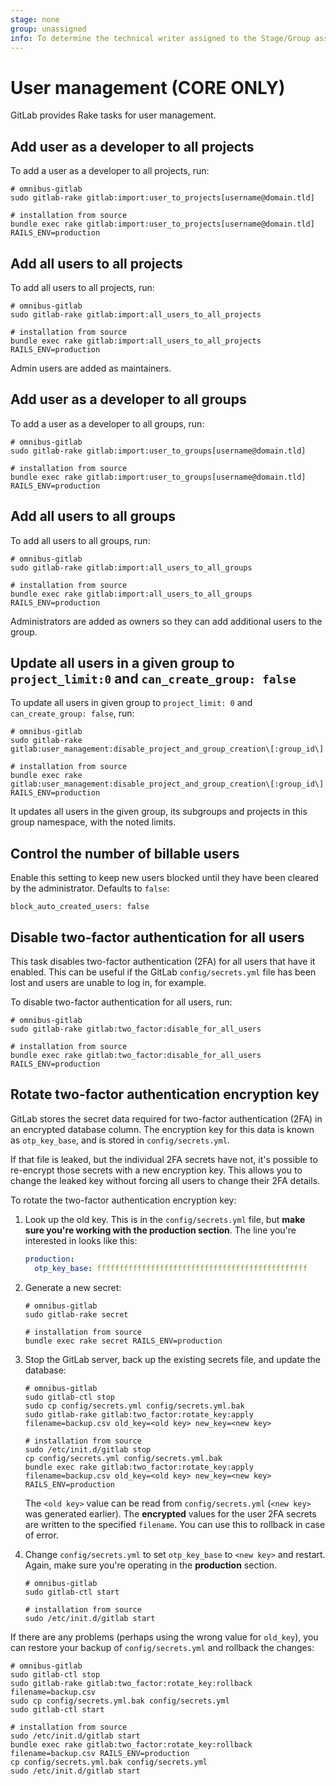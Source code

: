 ```yaml
---
stage: none
group: unassigned
info: To determine the technical writer assigned to the Stage/Group associated with this page, see https://about.gitlab.com/handbook/engineering/ux/technical-writing/#assignments
---
```


# User management **(CORE ONLY)**

GitLab provides Rake tasks for user management.

## Add user as a developer to all projects

To add a user as a developer to all projects, run:

```shell
# omnibus-gitlab
sudo gitlab-rake gitlab:import:user_to_projects[username@domain.tld]

# installation from source
bundle exec rake gitlab:import:user_to_projects[username@domain.tld] RAILS_ENV=production
```

## Add all users to all projects

To add all users to all projects, run:

```shell
# omnibus-gitlab
sudo gitlab-rake gitlab:import:all_users_to_all_projects

# installation from source
bundle exec rake gitlab:import:all_users_to_all_projects RAILS_ENV=production
```

Admin users are added as maintainers.

## Add user as a developer to all groups

To add a user as a developer to all groups, run:

```shell
# omnibus-gitlab
sudo gitlab-rake gitlab:import:user_to_groups[username@domain.tld]

# installation from source
bundle exec rake gitlab:import:user_to_groups[username@domain.tld] RAILS_ENV=production
```

## Add all users to all groups

To add all users to all groups, run:

```shell
# omnibus-gitlab
sudo gitlab-rake gitlab:import:all_users_to_all_groups

# installation from source
bundle exec rake gitlab:import:all_users_to_all_groups RAILS_ENV=production
```

Administrators are added as owners so they can add additional users to the group.

## Update all users in a given group to `project_limit:0` and `can_create_group: false`

To update all users in given group to `project_limit: 0` and `can_create_group: false`, run:

```shell
# omnibus-gitlab
sudo gitlab-rake gitlab:user_management:disable_project_and_group_creation\[:group_id\]

# installation from source
bundle exec rake gitlab:user_management:disable_project_and_group_creation\[:group_id\] RAILS_ENV=production
```

It updates all users in the given group, its subgroups and projects in this group namespace, with the noted limits.

## Control the number of billable users

Enable this setting to keep new users blocked until they have been cleared by the administrator.
Defaults to `false`:

```plaintext
block_auto_created_users: false
```

## Disable two-factor authentication for all users

This task disables two-factor authentication (2FA) for all users that have it enabled. This can be
useful if the GitLab `config/secrets.yml` file has been lost and users are unable
to log in, for example.

To disable two-factor authentication for all users, run:

```shell
# omnibus-gitlab
sudo gitlab-rake gitlab:two_factor:disable_for_all_users

# installation from source
bundle exec rake gitlab:two_factor:disable_for_all_users RAILS_ENV=production
```

## Rotate two-factor authentication encryption key

GitLab stores the secret data required for two-factor authentication (2FA) in an encrypted
database column. The encryption key for this data is known as `otp_key_base`, and is
stored in `config/secrets.yml`.

If that file is leaked, but the individual 2FA secrets have not, it's possible
to re-encrypt those secrets with a new encryption key. This allows you to change
the leaked key without forcing all users to change their 2FA details.

To rotate the two-factor authentication encryption key:

1. Look up the old key. This is in the `config/secrets.yml` file, but **make sure you're working
   with the production section**. The line you're interested in looks like this:

   ```yaml
   production:
     otp_key_base: fffffffffffffffffffffffffffffffffffffffffffffff
   ```

1. Generate a new secret:

   ```shell
   # omnibus-gitlab
   sudo gitlab-rake secret

   # installation from source
   bundle exec rake secret RAILS_ENV=production
   ```

1. Stop the GitLab server, back up the existing secrets file, and update the database:

   ```shell
   # omnibus-gitlab
   sudo gitlab-ctl stop
   sudo cp config/secrets.yml config/secrets.yml.bak
   sudo gitlab-rake gitlab:two_factor:rotate_key:apply filename=backup.csv old_key=<old key> new_key=<new key>

   # installation from source
   sudo /etc/init.d/gitlab stop
   cp config/secrets.yml config/secrets.yml.bak
   bundle exec rake gitlab:two_factor:rotate_key:apply filename=backup.csv old_key=<old key> new_key=<new key> RAILS_ENV=production
   ```

   The `<old key>` value can be read from `config/secrets.yml` (`<new key>` was
   generated earlier). The **encrypted** values for the user 2FA secrets are
   written to the specified `filename`. You can use this to rollback in case of
   error.

1. Change `config/secrets.yml` to set `otp_key_base` to `<new key>` and restart. Again, make sure
   you're operating in the **production** section.

   ```shell
   # omnibus-gitlab
   sudo gitlab-ctl start

   # installation from source
   sudo /etc/init.d/gitlab start
   ```

If there are any problems (perhaps using the wrong value for `old_key`), you can
restore your backup of `config/secrets.yml` and rollback the changes:

```shell
# omnibus-gitlab
sudo gitlab-ctl stop
sudo gitlab-rake gitlab:two_factor:rotate_key:rollback filename=backup.csv
sudo cp config/secrets.yml.bak config/secrets.yml
sudo gitlab-ctl start

# installation from source
sudo /etc/init.d/gitlab start
bundle exec rake gitlab:two_factor:rotate_key:rollback filename=backup.csv RAILS_ENV=production
cp config/secrets.yml.bak config/secrets.yml
sudo /etc/init.d/gitlab start

```
